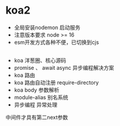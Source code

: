 # koa2

- 全局安装nodemon 启动服务
- 注意版本要求 node >= 16
- esm开发方式各种不便，已切换到cjs

## 
- koa 洋葱圈、核心源码
- promise 、 await async 异步编程解决方案
- koa 路由
- koa 路由自动注册 require-directory
- koa body 参数解析
- module-alias 别名系统
- 异步编程 异常处理  


中间件才具有第二next参数